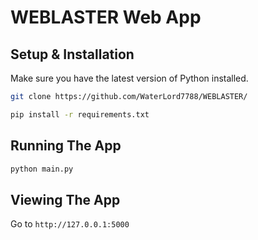 # WEBLASTER Web App

## Setup & Installation

Make sure you have the latest version of Python installed.

```bash
git clone https://github.com/WaterLord7788/WEBLASTER/
```

```bash
pip install -r requirements.txt
```

## Running The App

```bash
python main.py
```

## Viewing The App

Go to `http://127.0.0.1:5000`
